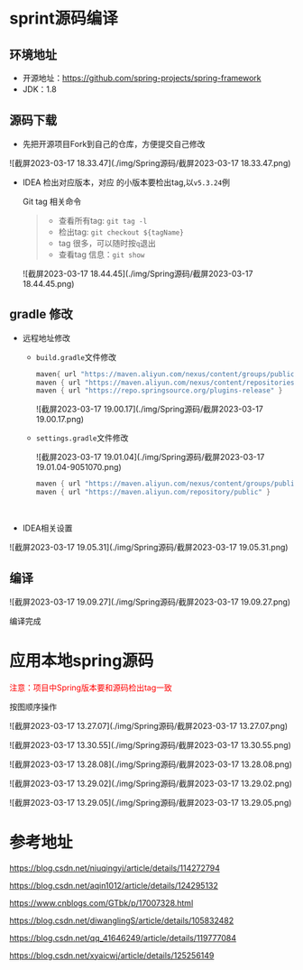 # sprint源码编译

##  环境地址

- 开源地址：https://github.com/spring-projects/spring-framework
- JDK：1.8

## 源码下载

- 先把开源项目Fork到自己的仓库，方便提交自己修改

![截屏2023-03-17 18.33.47](./img/Spring源码/截屏2023-03-17 18.33.47.png)

- IDEA 检出对应版本，对应 的小版本要检出tag,以`v5.3.24`例

  Git tag 相关命令

  >- 查看所有tag: `git tag -l`
  >- 检出tag: `git checkout ${tagName}`
  >- tag 很多，可以随时按`q`退出
  >- 查看tag 信息：`git show`

  ![截屏2023-03-17 18.44.45](./img/Spring源码/截屏2023-03-17 18.44.45.png)

## gradle 修改

- 远程地址修改

  - `build.gradle`文件修改

    ```gradle
    maven{ url "https://maven.aliyun.com/nexus/content/groups/public/" }
    maven { url "https://maven.aliyun.com/nexus/content/repositories/jcenter" }
    maven { url "https://repo.springsource.org/plugins-release" }
    ```

    ![截屏2023-03-17 19.00.17](./img/Spring源码/截屏2023-03-17 19.00.17.png)

  - `settings.gradle`文件修改

    ![截屏2023-03-17 19.01.04](./img/Spring源码/截屏2023-03-17 19.01.04-9051070.png)

    ```gradle
    maven { url "https://maven.aliyun.com/nexus/content/groups/public/" }
    maven { url "https://maven.aliyun.com/repository/public" }
    ```

​				

- IDEA相关设置

![截屏2023-03-17 19.05.31](./img/Spring源码/截屏2023-03-17 19.05.31.png)



## 编译

![截屏2023-03-17 19.09.27](./img/Spring源码/截屏2023-03-17 19.09.27.png)

编译完成

# 应用本地spring源码

<font color=red>注意：项目中Spring版本要和源码检出tag一致</font>

按图顺序操作

![截屏2023-03-17 13.27.07](./img/Spring源码/截屏2023-03-17 13.27.07.png)

![截屏2023-03-17 13.30.55](./img/Spring源码/截屏2023-03-17 13.30.55.png)

![截屏2023-03-17 13.28.08](./img/Spring源码/截屏2023-03-17 13.28.08.png)

![截屏2023-03-17 13.29.02](./img/Spring源码/截屏2023-03-17 13.29.02.png)

![截屏2023-03-17 13.29.05](./img/Spring源码/截屏2023-03-17 13.29.05.png)



# 参考地址

https://blog.csdn.net/niuqingyi/article/details/114272794

https://blog.csdn.net/aqin1012/article/details/124295132


https://www.cnblogs.com/GTbk/p/17007328.html


https://blog.csdn.net/diwanglingS/article/details/105832482

https://blog.csdn.net/qq_41646249/article/details/119777084

https://blog.csdn.net/xyaicwj/article/details/125256149